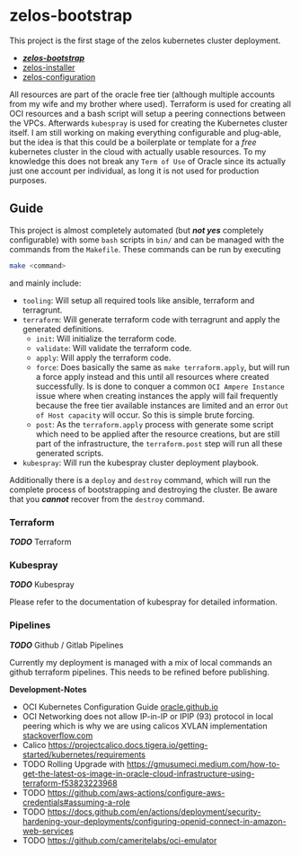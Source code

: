 # zelos-bootstrap

This project is the first stage of the zelos kubernetes cluster deployment.

- [***zelos-bootstrap***](https://github.com/jakoberpf/zelos-bootstrap)
- [zelos-installer](https://github.com/jakoberpf/zelos-installer)
- [zelos-configuration](https://github.com/jakoberpf/zelos-configuration)

All resources are part of the oracle free tier (although multiple accounts from my wife and my brother where used). Terraform is used for creating all OCI resources and a bash script will setup a peering connections between the VPCs. Afterwards `kubespray` is used for creating the Kubernetes cluster itself. I am still working on making everything configurable and plug-able, but the idea is that this could be a boilerplate or template for a *free* kubernetes cluster in the cloud with actually usable resources. To my knowledge this does not break any `Term of Use` of Oracle since its actually just one account per individual, as long it is not used for production purposes.

## Guide

This project is almost completely automated (but ***not yes*** completely configurable) with some `bash` scripts in `bin/` and can be managed with the commands from the `Makefile`. These commands can be run by executing

```bash
make <command>
```

and mainly include:

- `tooling`: Will setup all required tools like ansible, terraform and terragrunt.
- `terraform`: Will generate terraform code with terragrunt and apply the generated definitions.
  - `init`: Will initialize the terraform code.
  - `validate`:  Will validate the terraform code.
  - `apply`: Will apply the terraform code.
  - `force`: Does basically the same as `make terraform.apply`, but will run a force apply instead and this until all resources where created successfully. Is is done to conquer a common `OCI Ampere Instance` issue where when creating instances the apply will fail frequently because the free tier available instances are limited and an error `Out of Host capacity` will occur. So this is simple brute forcing.
  - `post`: As the `terraform.apply` process with generate some script which need to be applied after the resource creations, but are still part of the infrastructure, the `terraform.post` step will run all these generated scripts.
- `kubespray`: Will run the kubespray cluster deployment playbook.

Additionally there is a `deploy` and `destroy` command, which will run the complete process of bootstrapping and destroying the cluster. Be aware that you ***cannot*** recover from the `destroy` command.

### Terraform

***TODO*** Terraform

### Kubespray

***TODO*** Kubespray

Please refer to the documentation of kubespray for detailed information.

### Pipelines

***TODO*** Github / Gitlab Pipelines

Currently my deployment is managed with a mix of local commands an github terraform pipelines. This needs to be refined before publishing.

**Development-Notes**

- OCI Kubernetes Configuration Guide [oracle.github.io](https://oracle.github.io/cluster-api-provider-oci/networking/calico.html)
- OCI Networking does not allow IP-in-IP or IPIP (93) protocol in local peering which is why we are using calicos XVLAN implementation [stackoverflow.com](https://stackoverflow.com/questions/53247682/kubernetes-calico-on-oracle-cloud-vms)
- Calico <https://projectcalico.docs.tigera.io/getting-started/kubernetes/requirements>
- TODO Rolling Upgrade with <https://gmusumeci.medium.com/how-to-get-the-latest-os-image-in-oracle-cloud-infrastructure-using-terraform-f53823223968>
- TODO https://github.com/aws-actions/configure-aws-credentials#assuming-a-role
- TODO https://docs.github.com/en/actions/deployment/security-hardening-your-deployments/configuring-openid-connect-in-amazon-web-services
- TODO https://github.com/cameritelabs/oci-emulator
